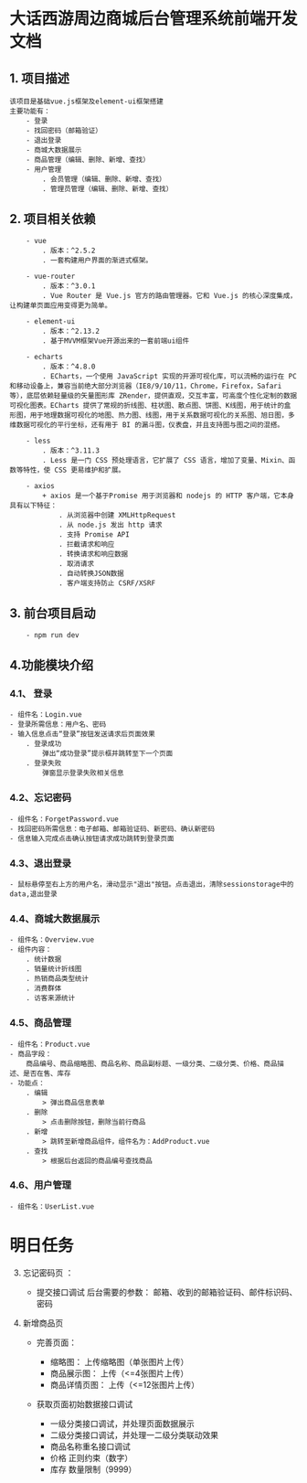 # 大话西游周边商城后台管理系统前端开发文档

## 1. 项目描述
    该项目是基础vue.js框架及element-ui框架搭建
    主要功能有：
        - 登录 
        - 找回密码（邮箱验证）
        - 退出登录
        - 商城大数据展示
        - 商品管理（编辑、删除、新增、查找）
        - 用户管理
            . 会员管理（编辑、删除、新增、查找）
            . 管理员管理（编辑、删除、新增、查找）
        

## 2. 项目相关依赖
        - vue
            . 版本：^2.5.2
            . 一套构建用户界面的渐进式框架。
        
        - vue-router
            . 版本：^3.0.1
            . Vue Router 是 Vue.js 官方的路由管理器。它和 Vue.js 的核心深度集成，让构建单页面应用变得更为简单。

        - element-ui
            . 版本：^2.13.2
            . 基于MVVM框架Vue开源出来的一套前端ui组件

        - echarts 
            . 版本：^4.8.0
            . ECharts，一个使用 JavaScript 实现的开源可视化库，可以流畅的运行在 PC 和移动设备上，兼容当前绝大部分浏览器（IE8/9/10/11，Chrome，Firefox，Safari等），底层依赖轻量级的矢量图形库 ZRender，提供直观，交互丰富，可高度个性化定制的数据可视化图表。ECharts 提供了常规的折线图、柱状图、散点图、饼图、K线图，用于统计的盒形图，用于地理数据可视化的地图、热力图、线图，用于关系数据可视化的关系图、旭日图，多维数据可视化的平行坐标，还有用于 BI 的漏斗图，仪表盘，并且支持图与图之间的混搭。

        - less
            . 版本：^3.11.3
            . Less 是一门 CSS 预处理语言，它扩展了 CSS 语言，增加了变量、Mixin、函数等特性，使 CSS 更易维护和扩展。
        
        - axios
            + axios 是一个基于Promise 用于浏览器和 nodejs 的 HTTP 客户端，它本身具有以下特征：
                . 从浏览器中创建 XMLHttpRequest
                . 从 node.js 发出 http 请求
                . 支持 Promise API
                . 拦截请求和响应
                . 转换请求和响应数据
                . 取消请求
                . 自动转换JSON数据
                . 客户端支持防止 CSRF/XSRF

## 3. 前台项目启动
        - npm run dev

## 4.功能模块介绍

### 4.1、 登录
    - 组件名：Login.vue
    - 登录所需信息：用户名、密码
    - 输入信息点击“登录”按钮发送请求后页面效果
        . 登录成功
            弹出“成功登录”提示框并跳转至下一个页面
        . 登录失败
            弹窗显示登录失败相关信息

### 4.2、忘记密码
    - 组件名：ForgetPassword.vue
    - 找回密码所需信息：电子邮箱、邮箱验证码、新密码、确认新密码
    - 信息输入完成点击确认按钮请求成功跳转到登录页面

### 4.3、退出登录
    - 鼠标悬停至右上方的用户名，滑动显示"退出"按钮。点击退出，清除sessionstorage中的data,退出登录

### 4.4、商城大数据展示
    - 组件名：Overview.vue
    - 组件内容：
        . 统计数据
        . 销量统计折线图
        . 热销商品类型统计
        . 消费群体
        . 访客来源统计

### 4.5、商品管理
    - 组件名：Product.vue
    - 商品字段：
        商品编号、商品缩略图、商品名称、商品副标题、一级分类、二级分类、价格、商品描述、是否在售、库存
    - 功能点：
        . 编辑
            > 弹出商品信息表单
        . 删除
            > 点击删除按钮，删除当前行商品
        . 新增
            > 跳转至新增商品组件，组件名为：AddProduct.vue
        . 查找
            > 根据后台返回的商品编号查找商品

### 4.6、用户管理
    - 组件名：UserList.vue






# 明日任务


<!-- 1. 在商品列表上方(与筛选平齐)增加一个【增加商品】按钮，并且点击可以跳转到新增商品列表页。 -->


<!-- 2. 新增商品页【取消】按钮跳转回商品列表页 -->

3. 忘记密码页 ：
    <!-- - 发送按钮做成按钮样式 -->
    <!-- - 发送邮箱验证码后倒计时60s后可以重新发送 -->
    <!-- - 邮箱验证位数输入限制（4位） -->
    <!-- - 调试发送邮箱接口，获取当前发送的校验的标识码 -->
    <!-- - 密码复杂度校验(规则：大写字母、小写字母、数字，不能以数字开头，不能带特殊字符) -->
    <!-- - 新增返回按钮（点击跳转到登陆页） -->
    - 提交接口调试
        后台需要的参数：
            邮箱、收到的邮箱验证码、邮件标识码、密码


4. 新增商品页

    - 完善页面：

        + 缩略图： 上传缩略图（单张图片上传）
        + 商品展示图： 上传（<=4张图片上传）
        + 商品详情页图： 上传（<=12张图片上传）

    - 获取页面初始数据接口调试

        + 一级分类接口调试，并处理页面数据展示
        + 二级分类接口调试，并处理一二级分类联动效果
        + 商品名称重名接口调试
        + 价格  正则约束（数字）
        + 库存 数量限制（9999）
        


             





